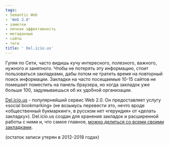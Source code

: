 ```yaml
---
tags:
- Semantic Web
- 'Web 2.0'
- заметки
- личная эффективность
- метаданные
- сайты
- теги
title: ' Del.icio.us'
---
```


Гуляя по Сети, часто видишь кучу интересного, полезного, важного,
нужного и занятного. Чтобы не потерять эту информацию, стоит
пользоваться закладками, дабы потом не тратить время на повторный поиск
информации. Закладки на часто посещаемые 10-15 сайтов не помешает
поместить на панель браузера, но когда закладок уже больше 100,
задумываешься об их удобной организации.

[Del.icio.us][] - популярнейший сервис Web 2.0. Он предоставляет услугу
«social bookmarking» (не возьмусь перевести это, нечто вроде
«общественный букмаркинг», в русском нет «герундия» от «делать
закладку»). Del.icio.us создан для хранения закладок и расширенной
работы с ними и, что самое главное, [можно делиться со всеми своими
закладками][].

(остаток записи утерян в 2012-2018 годах)

  [Del.icio.us]: http://del.icio.us/
  [можно делиться со всеми своими закладками]: http://del.icio.us/SphinxTheGeek/
